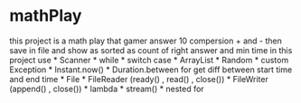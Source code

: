# mathPlay
this project is a math play that gamer answer 10 compersion + and - 
then save in file and show as sorted as count of right answer and min time
in this project use
    * Scanner 
    * while
    * switch case
    * ArrayList
    * Random
    * custom Exception
    * Instant.now()
    * Duration.between for get diff between start time and end time 
    * File
    * FileReader (ready() , read() , close())
    * FileWriter (append() , close())
    * lambda 
    * stream()
    * nested for
